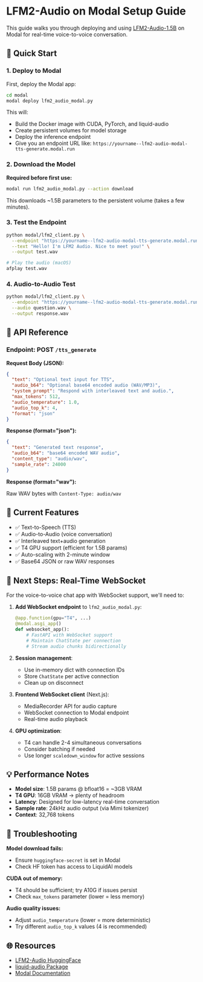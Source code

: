 # LFM2-Audio on Modal Setup Guide

This guide walks you through deploying and using [LFM2-Audio-1.5B](https://huggingface.co/LiquidAI/LFM2-Audio-1.5B) on Modal for real-time voice-to-voice conversation.

## 🚀 Quick Start

### 1. Deploy to Modal

First, deploy the Modal app:

```bash
cd modal
modal deploy lfm2_audio_modal.py
```

This will:
- Build the Docker image with CUDA, PyTorch, and liquid-audio
- Create persistent volumes for model storage
- Deploy the inference endpoint
- Give you an endpoint URL like: `https://yourname--lfm2-audio-modal-tts-generate.modal.run`

### 2. Download the Model

**Required before first use:**

```bash
modal run lfm2_audio_modal.py --action download
```

This downloads ~1.5B parameters to the persistent volume (takes a few minutes).

### 3. Test the Endpoint

```bash
python modal/lfm2_client.py \
  --endpoint "https://yourname--lfm2-audio-modal-tts-generate.modal.run" \
  --text "Hello! I'm LFM2 Audio. Nice to meet you!" \
  --output test.wav

# Play the audio (macOS)
afplay test.wav
```

### 4. Audio-to-Audio Test

```bash
python modal/lfm2_client.py \
  --endpoint "https://yourname--lfm2-audio-modal-tts-generate.modal.run" \
  --audio question.wav \
  --output response.wav
```

## 📝 API Reference

### Endpoint: POST `/tts_generate`

**Request Body (JSON):**

```json
{
  "text": "Optional text input for TTS",
  "audio_b64": "Optional base64 encoded audio (WAV/MP3)",
  "system_prompt": "Respond with interleaved text and audio.",
  "max_tokens": 512,
  "audio_temperature": 1.0,
  "audio_top_k": 4,
  "format": "json"
}
```

**Response (format="json"):**

```json
{
  "text": "Generated text response",
  "audio_b64": "base64 encoded WAV audio",
  "content_type": "audio/wav",
  "sample_rate": 24000
}
```

**Response (format="wav"):**

Raw WAV bytes with `Content-Type: audio/wav`

## 🎯 Current Features

- ✅ Text-to-Speech (TTS)
- ✅ Audio-to-Audio (voice conversation)
- ✅ Interleaved text+audio generation
- ✅ T4 GPU support (efficient for 1.5B params)
- ✅ Auto-scaling with 2-minute window
- ✅ Base64 JSON or raw WAV responses

## 🔮 Next Steps: Real-Time WebSocket

For the voice-to-voice chat app with WebSocket support, we'll need to:

1. **Add WebSocket endpoint** to `lfm2_audio_modal.py`:
   ```python
   @app.function(gpu="T4", ...)
   @modal.asgi_app()
   def websocket_app():
       # FastAPI with WebSocket support
       # Maintain ChatState per connection
       # Stream audio chunks bidirectionally
   ```

2. **Session management**:
   - Use in-memory dict with connection IDs
   - Store `ChatState` per active connection
   - Clean up on disconnect

3. **Frontend WebSocket client** (Next.js):
   - MediaRecorder API for audio capture
   - WebSocket connection to Modal endpoint
   - Real-time audio playback

4. **GPU optimization**:
   - T4 can handle 2-4 simultaneous conversations
   - Consider batching if needed
   - Use longer `scaledown_window` for active sessions

## 💡 Performance Notes

- **Model size**: 1.5B params @ bfloat16 = ~3GB VRAM
- **T4 GPU**: 16GB VRAM → plenty of headroom
- **Latency**: Designed for low-latency real-time conversation
- **Sample rate**: 24kHz audio output (via Mimi tokenizer)
- **Context**: 32,768 tokens

## 🔧 Troubleshooting

**Model download fails:**
- Ensure `huggingface-secret` is set in Modal
- Check HF token has access to LiquidAI models

**CUDA out of memory:**
- T4 should be sufficient; try A10G if issues persist
- Check `max_tokens` parameter (lower = less memory)

**Audio quality issues:**
- Adjust `audio_temperature` (lower = more deterministic)
- Try different `audio_top_k` values (4 is recommended)

## 🌐 Resources

- [LFM2-Audio HuggingFace](https://huggingface.co/LiquidAI/LFM2-Audio-1.5B)
- [liquid-audio Package](https://github.com/LiquidAI/liquid-audio)
- [Modal Documentation](https://modal.com/docs)

